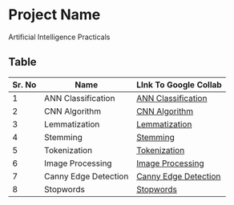 # Project Name

Artificial Intelligence Practicals 

## Table

| Sr. No       | Name       | LInk To Google Collab       |
| -------------- | -------------- | -------------- |
| 1 | ANN Classification | [ANN Classification](https://colab.research.google.com/drive/1JdafVLrz5x26RkTg9Zd0MfGdJmjSRKOT?usp=sharing) |
| 2 | CNN Algorithm | [CNN Algorithm](https://colab.research.google.com/drive/1OlHa6zNQfabpVi4BVXKXJfGZXuwKAQFc?usp=sharing) |
| 3 | Lemmatization | [Lemmatization](https://colab.research.google.com/drive/1E8DsUhrt-48bcUVaf18P5_T533wgdg4A?usp=sharing) |
| 4 | Stemming | [Stemming](https://colab.research.google.com/drive/15Hvp82rElK-Fwc9AJmALfxT0encCVEI3?usp=sharing) |
| 5 | Tokenization | [Tokenization](https://colab.research.google.com/github/RishabhDhawad/AI-Practical/blob/main/Tokenization.ipynb) |
| 6 | Image Processing | [Image Processing](https://colab.research.google.com/drive/1paV4DX2kFmslr6JmTnFovzOhfiDN1KNc?usp=sharing) |
| 7 | Canny Edge Detection | [Canny Edge Detection](https://drive.google.com/file/d/19sfLwwMxpuumG0ViMlM_O3yD0NYmYKQU/view?usp=sharing)  |
| 8 | Stopwords | [Stopwords](https://colab.research.google.com/drive/18Xx6m6cMFXOfmnzYgYlumhsEwL-7jqLr?usp=sharing)  |
